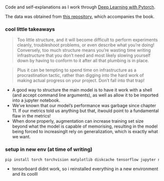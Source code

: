 Code and self-explanations as I work through [Deep Learning with Pytorch](https://pytorch.org/assets/deep-learning/Deep-Learning-with-PyTorch.pdf#G1.1016757).

The data was obtained from [this repository](https://github.com/deep-learning-with-pytorch/dlwpt-code), which accompanies the book.

### cool little takeaways

> Too little structure, and it will become difficult to perform experiments cleanly, troubleshoot problems, or even describe what you’re doing! Conversely, too much structure means you’re wasting time writing infrastructure that you don’t need and most likely slowing yourself down by having to conform to it after all that plumbing is in place.

> Plus it can be tempting to spend time on infrastructure as a procrastination tactic, rather than digging into the hard work of making actual progress on your project. Don’t fall into that trap!

- A good way to structure the main model is to have it work with a shell (and accept command line arguments), as well as allow it to be imported into a jupyter notebook.
- We’ve known that our model’s performance was garbage since chapter 11. If our metrics told us anything but that, itwould point to a fundamental flaw in the metrics!
- When done properly, augmentation can increase training set size beyond what the model is capable of memorising, resulting in the model being forced to increasinglt rely on generalization, which is exactly what we want.

### setup in new env (at time of writing)

```bash
pip install torch torchvision matplotlib diskcache tensorflow jupyter nbconvert seaborn SimpleITK
```

- tensorboard didnt work, so i reinstalled everything in a new environment and its coolll
